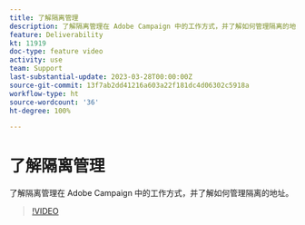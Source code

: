 ```yaml
---
title: 了解隔离管理
description: 了解隔离管理在 Adobe Campaign 中的工作方式，并了解如何管理隔离的地址。
feature: Deliverability
kt: 11919
doc-type: feature video
activity: use
team: Support
last-substantial-update: 2023-03-28T00:00:00Z
source-git-commit: 13f7ab2dd41216a603a22f181dc4d06302c5918a
workflow-type: ht
source-wordcount: '36'
ht-degree: 100%

---
```



# 了解隔离管理

了解隔离管理在 Adobe Campaign 中的工作方式，并了解如何管理隔离的地址。

>[!VIDEO](https://video.tv.adobe.com/v/3415818?quality=12&learn=on)
